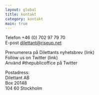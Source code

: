```yaml
---
layout: global
title: kontakt
category: kontakt
main: true
---
```


Telefon +46 (0) 702 97 79 70  
E-post dilettant@riseup.net  

Prenumerera på Dilettants nyhetsbrev (link)  
Follow us on Twitter (link)  
Använd #thepublicoffice på Twitter  

Postadress:  
Dilettant AB  
Box 20148  
104 60 Stockholm  

